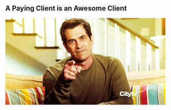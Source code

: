 ##  A Paying Client is an Awesome Client

![Phil Dunphee giving a thumbs up](assets/phil-thumbs-up.gif)
